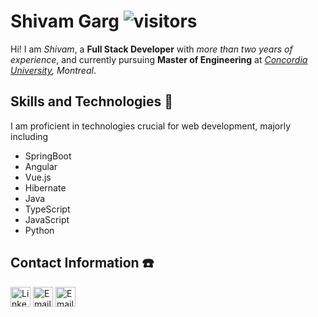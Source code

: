 # Shivam Garg <img src="https://komarev.com/ghpvc/?username=gargshivam1101&color=blue" alt="visitors">

Hi! I am *Shivam*, a **Full Stack Developer** with *more than two years of experience*, and currently pursuing **Master of Engineering** at *[Concordia University](https://www.concordia.ca/), Montreal*.


## Skills and Technologies 🚀

I am proficient in technologies crucial for web development, majorly including
 - SpringBoot
 - Angular
 - Vue.js
 - Hibernate
 - Java
 - TypeScript
 - JavaScript
 - Python

## Contact Information ☎️
[<img width="32" height="32" src="https://img.icons8.com/fluency/32/linkedin.png" alt="LinkedIn"/>](https://www.linkedin.com/in/garg-shivam/)
[<img width="32" height="32" src="https://img.icons8.com/plasticine/32/new-post--v1.png" alt="Email"/>](mailto:sgshivamgarg11@gmail.com)
[<img width="32" height="32" src="https://img.icons8.com/external-tal-revivo-shadow-tal-revivo/32/external-level-up-your-coding-skills-and-quickly-land-a-job-logo-shadow-tal-revivo.png" alt="Email"/>](https://leetcode.com/garg-shivam/)

